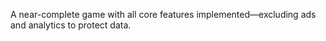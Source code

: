 A near-complete game with all core features implemented—excluding ads and analytics to protect data.
